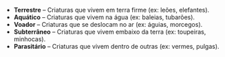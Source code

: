 - **Terrestre** – Criaturas que vivem em terra firme (ex: leões, elefantes).
- **Aquático** – Criaturas que vivem na água (ex: baleias, tubarões).
- **Voador** – Criaturas que se deslocam no ar (ex: águias, morcegos).
- **Subterrâneo** – Criaturas que vivem embaixo da terra (ex: toupeiras, minhocas).
- **Parasitário** – Criaturas que vivem dentro de outras (ex: vermes, pulgas).